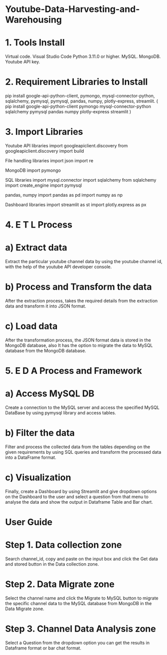 # Youtube-Data-Harvesting-and-Warehousing
# 1. Tools Install
Virtual code.
Visual Studio Code
Python 3.11.0 or higher.
MySQL.
MongoDB.
Youtube API key.
# 2. Requirement Libraries to Install
pip install google-api-python-client, pymongo, mysql-connector-python, sqlalchemy, pymysql, pymysql, pandas, numpy, plotly-express, streamlit.
( pip install google-api-python-client pymongo mysql-connector-python sqlalchemy pymysql pandas numpy plotly-express streamlit )

# 3. Import Libraries
Youtube API libraries
import googleapiclient.discovery
from googleapiclient.discovery import build

File handling libraries
import json
import re

MongoDB
import pymongo

SQL libraries
import mysql.connector
import sqlalchemy
from sqlalchemy import create_engine
import pymysql

pandas, numpy
import pandas as pd
import numpy as np

Dashboard libraries
import streamlit as st
import plotly.express as px

# 4. E T L Process
# a) Extract data
Extract the particular youtube channel data by using the youtube channel id, with the help of the youtube API developer console.
# b) Process and Transform the data
After the extraction process, takes the required details from the extraction data and transform it into JSON format.
# c) Load data
After the transformation process, the JSON format data is stored in the MongoDB database, also It has the option to migrate the data to MySQL database from the MongoDB database.
# 5. E D A Process and Framework
# a) Access MySQL DB
Create a connection to the MySQL server and access the specified MySQL DataBase by using pymysql library and access tables.
# b) Filter the data
Filter and process the collected data from the tables depending on the given requirements by using SQL queries and transform the processed data into a DataFrame format.
# c) Visualization
Finally, create a Dashboard by using Streamlit and give dropdown options on the Dashboard to the user and select a question from that menu to analyse the data and show the output in Dataframe Table and Bar chart.
# User Guide
# Step 1. Data collection zone
Search channel_id, copy and paste on the input box and click the Get data and stored button in the Data collection zone.
# Step 2. Data Migrate zone
Select the channel name and click the Migrate to MySQL button to migrate the specific channel data to the MySQL database from MongoDB in the Data Migrate zone.
# Step 3. Channel Data Analysis zone
Select a Question from the dropdown option you can get the results in Dataframe format or bar chat format.
